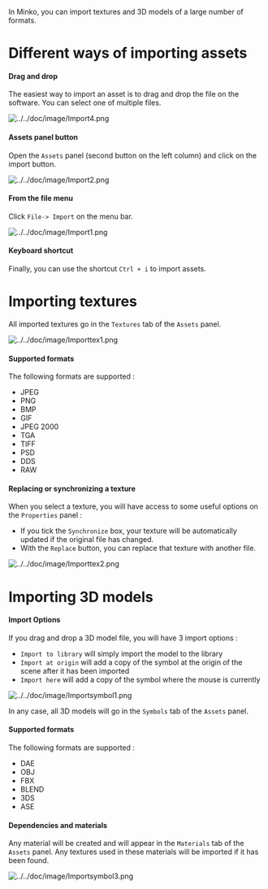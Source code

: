 In Minko, you can import textures and 3D models of a large number of formats.

Different ways of importing assets
==================================

#### Drag and drop

The easiest way to import an asset is to drag and drop the file on the software. You can select one of multiple files.

![](../../doc/image/Import4.png "../../doc/image/Import4.png")

#### Assets panel button

Open the `Assets` panel (second button on the left column) and click on the import button.

![](../../doc/image/Import2.png "../../doc/image/Import2.png")

#### From the file menu

Click `File-> Import` on the menu bar.

![](../../doc/image/Import1.png "../../doc/image/Import1.png")

#### Keyboard shortcut

Finally, you can use the shortcut `Ctrl + i` to import assets.

Importing textures
==================

All imported textures go in the `Textures` tab of the `Assets` panel.

![](../../doc/image/Importtex1.png "../../doc/image/Importtex1.png")

#### Supported formats

The following formats are supported :

-   JPEG
-   PNG
-   BMP
-   GIF
-   JPEG 2000
-   TGA
-   TIFF
-   PSD
-   DDS
-   RAW

#### Replacing or synchronizing a texture

When you select a texture, you will have access to some useful options on the `Properties` panel :

-   If you tick the `Synchronize` box, your texture will be automatically updated if the original file has changed.
-   With the `Replace` button, you can replace that texture with another file.

![](../../doc/image/Importtex2.png "../../doc/image/Importtex2.png")

Importing 3D models
===================

#### Import Options

If you drag and drop a 3D model file, you will have 3 import options :

-   `Import to library` will simply import the model to the library
-   `Import at origin` will add a copy of the symbol at the origin of the scene after it has been imported
-   `Import here` will add a copy of the symbol where the mouse is currently

![](../../doc/image/Importsymbol1.png "../../doc/image/Importsymbol1.png")

In any case, all 3D models will go in the `Symbols` tab of the `Assets` panel.

#### Supported formats

The following formats are supported :

-   DAE
-   OBJ
-   FBX
-   BLEND
-   3DS
-   ASE

#### Dependencies and materials

Any material will be created and will appear in the `Materials` tab of the `Assets` panel. Any textures used in these materials will be imported if it has been found.

![](../../doc/image/Importsymbol3.png "../../doc/image/Importsymbol3.png")

